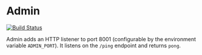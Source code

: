 
# Admin

[![Build Status](https://travis-ci.org/natebrennand/admin.svg)](https://travis-ci.org/natebrennand/admin)

Admin adds an HTTP listener to port 8001 (configurable by the environment variable `ADMIN_PORT`).
It listens on the `/ping` endpoint and returns `pong`.



